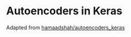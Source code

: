 # Autoencoders in Keras
Adapted from [hamaadshah/autoencoders_keras](https://github.com/hamaadshah/autoencoders_keras)
